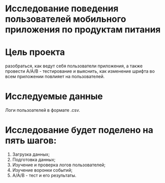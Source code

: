 # Исследование поведения пользователей мобильного приложения по продуктам питания

# Цель проекта 
разобраться, как ведут себя пользователи приложения, а также провести A/A/B - тестирование и выяснить, как изменение шрифта во всем приложении повлияет на пользователей.

# Исследуемые данные
Логи пользоателей в формате .csv.

# Исследование будет поделено на пять шагов:
1. Загрузка данных;
2. Подготовка данных;
3. Изучение и проверка логов пользователей;
4. Изучение воронки событий;
5. A/A/B - тест и его результаты.
